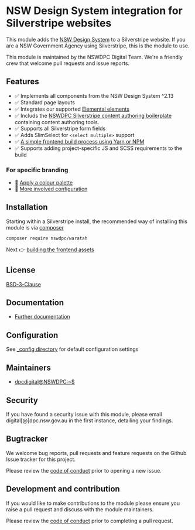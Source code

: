 # NSW Design System integration for Silverstripe websites

This module adds the [NSW Design System](https://github.com/digitalnsw/nsw-design-system) to a Silverstripe website. If you are a NSW Government Agency using Silverstripe, this is the module to use.

This module is maintained by the NSWDPC Digital Team. We're a friendly crew that welcome pull requests and issue reports.

## Features

+ ✅ Implements all components from the NSW Design System ^2.13
+ ✅ Standard page layouts
+ ✅ Integrates our supported [Elemental elements](https://github.com/silverstripe/silverstripe-elemental)
+ ✅ Includs the [NSWDPC Silverstripe content authoring boilerplate](https://github.com/nswdpc/silverstripe-content-boilerplate) containing content authoring tools.
+ ✅ Supports all Silverstripe form fields
+ ✅ Adds SlimSelect for `<select multiple>` support
+ ✅ [A simple frontend build process using Yarn or NPM](./docs/en/001_index.md)
+ ✅ Supports adding project-specific JS and SCSS requirements to the build

### For specific branding

+ 🎨 [Apply a colour palette](./docs/en/100_branding.md)
+ 🧠 [More involved configuration](./docs/en/101_advanced_configuration.md)

## Installation

Starting within a Silverstripe install, the recommended way of installing this module is via [composer](https://getcomposer.org/download/)

```shell
composer require nswdpc/waratah
```

Next 👉 [building the frontend assets](./docs/en/001_index.md)

## License

[BSD-3-Clause](./LICENSE.md)

## Documentation

* [Further documentation](./docs/en/001_index.md)

## Configuration

See [_config directory](./_config) for default configuration settings

## Maintainers

+ [dpcdigital@NSWDPC:~$](https://dpc.nsw.gov.au)

## Security

If you have found a security issue with this module, please email digital[@]dpc.nsw.gov.au in the first instance, detailing your findings.

## Bugtracker

We welcome bug reports, pull requests and feature requests on the Github Issue tracker for this project.

Please review the [code of conduct](./code-of-conduct.md) prior to opening a new issue.

## Development and contribution

If you would like to make contributions to the module please ensure you raise a pull request and discuss with the module maintainers.

Please review the [code of conduct](./code-of-conduct.md) prior to completing a pull request.
